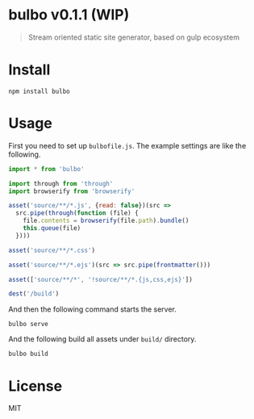 # bulbo v0.1.1 (WIP)

> Stream oriented static site generator, based on gulp ecosystem

# Install

```
npm install bulbo
```

# Usage

First you need to set up `bulbofile.js`. The example settings are like the following.

```js
import * from 'bulbo'

import through from 'through'
import browserify from 'browserify'

asset('source/**/*.js', {read: false})(src =>
  src.pipe(through(function (file) {
    file.contents = browserify(file.path).bundle()
    this.queue(file)
  })))

asset('source/**/*.css')

asset('source/**/*.ejs')(src => src.pipe(frontmatter()))

asset(['source/**/*', '!source/**/*.{js,css,ejs}'])

dest('/build')
```

And then the following command starts the server.

```
bulbo serve
```

And the following build all assets under `build/` directory.

```
bulbo build
```

# License

MIT
